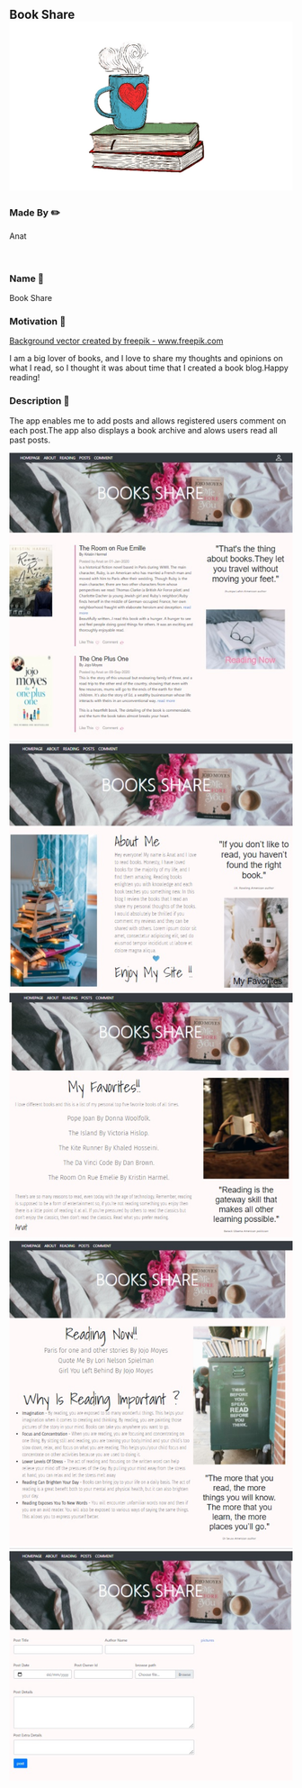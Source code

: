 
## Book Share <img src="Presentation1.jpg" width="600" height="300">
 
### Made By :pencil2:
<div>
 Anat
</div>
<br>
<br>
 
 

### Name :mag_right:
<div>
Book Share
<div>
  
### Motivation :muscle:

<a href='https://www.freepik.com/vectors/background'>Background vector created by freepik - www.freepik.com</a>
  
I am a big lover of books, and I love to share my thoughts and opinions on what I read, so I thought it was about time that I created a book blog.Happy reading!
  
### Description :pencil:

The app enables me to add posts and allows registered users comment on each post.The app also displays a book archive and alows users read all past posts.
  
![Image](main.jpg)
![Image](about.jpg)
![Image](favorites.jpg)
![Image](reading.jpg)
![Image](post.jpg)


